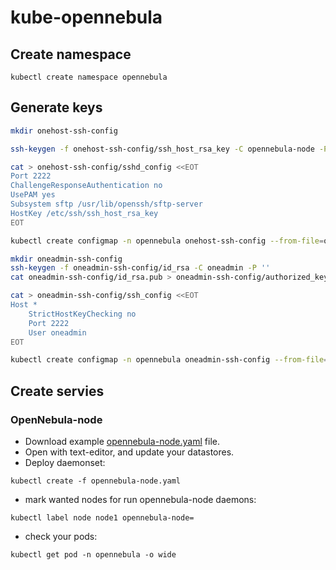 # kube-opennebula

## Create namespace

```
kubectl create namespace opennebula
```

## Generate keys

```bash
mkdir onehost-ssh-config

ssh-keygen -f onehost-ssh-config/ssh_host_rsa_key -C opennebula-node -P ''

cat > onehost-ssh-config/sshd_config <<EOT
Port 2222
ChallengeResponseAuthentication no
UsePAM yes
Subsystem sftp /usr/lib/openssh/sftp-server
HostKey /etc/ssh/ssh_host_rsa_key
EOT

kubectl create configmap -n opennebula onehost-ssh-config --from-file=onehost-ssh-config
```

```bash
mkdir oneadmin-ssh-config
ssh-keygen -f oneadmin-ssh-config/id_rsa -C oneadmin -P ''
cat oneadmin-ssh-config/id_rsa.pub > oneadmin-ssh-config/authorized_keys

cat > oneadmin-ssh-config/ssh_config <<EOT
Host *
    StrictHostKeyChecking no
    Port 2222
    User oneadmin
EOT

kubectl create configmap -n opennebula oneadmin-ssh-config --from-file=oneadmin-ssh-config
```

## Create servies

### OpenNebula-node

* Download example [opennebula-node.yaml](opennebula-node.yaml) file.
* Open with text-editor, and update your datastores.
* Deploy daemonset:

```
kubectl create -f opennebula-node.yaml
```

* mark wanted nodes for run opennebula-node daemons:

```
kubectl label node node1 opennebula-node=
```

* check your pods:
```
kubectl get pod -n opennebula -o wide
```
